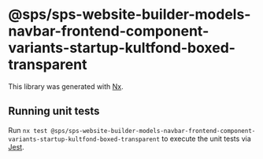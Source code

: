 # @sps/sps-website-builder-models-navbar-frontend-component-variants-startup-kultfond-boxed-transparent

This library was generated with [Nx](https://nx.dev).

## Running unit tests

Run `nx test @sps/sps-website-builder-models-navbar-frontend-component-variants-startup-kultfond-boxed-transparent` to execute the unit tests via [Jest](https://jestjs.io).
